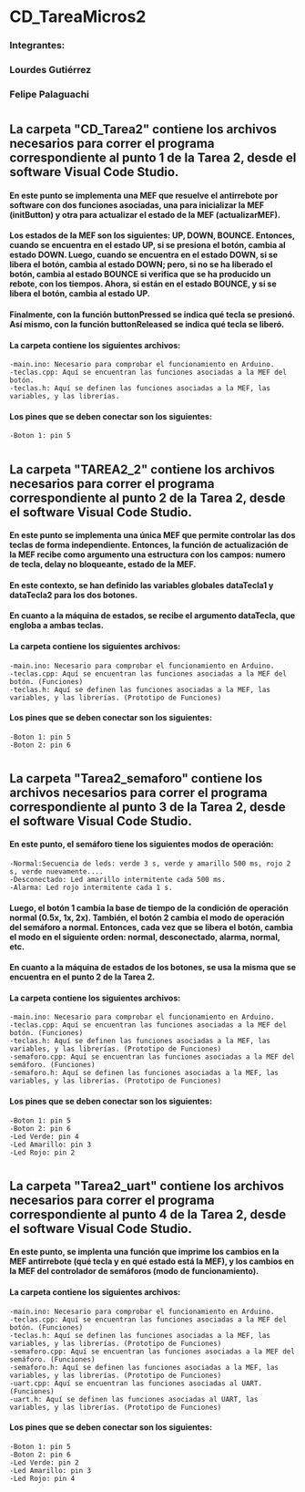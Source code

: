 # CD_TareaMicros2
### Integrantes:
### Lourdes Gutiérrez
### Felipe Palaguachi
### 
###
###
###
###
#
## La carpeta "CD_Tarea2" contiene los archivos necesarios para correr el programa correspondiente al punto 1 de la Tarea 2, desde el software Visual Code Studio. 
#### En este punto se implementa una MEF que resuelve el antirrebote por software con dos funciones asociadas, una para inicializar la MEF (initButton) y otra para actualizar el estado de la MEF (actualizarMEF).
#### Los estados de la MEF son los siguientes: UP, DOWN, BOUNCE. Entonces, cuando se encuentra en el estado UP, si se presiona el botón, cambia al estado DOWN. Luego, cuando se encuentra en el estado DOWN, si se libera el botón, cambia al estado DOWN; pero, si no se ha liberado el botón, cambia al estado BOUNCE si verifica que se ha producido un rebote, con los tiempos. Ahora, si están en el estado BOUNCE, y si se libera el botón, cambia al estado UP.
#### Finalmente, con la función buttonPressed se indica qué tecla se presionó. Así mismo, con la función buttonReleased se indica qué tecla se liberó. 
#### La carpeta contiene los siguientes archivos:
    -main.ino: Necesario para comprobar el funcionamiento en Arduino.
    -teclas.cpp: Aquí se encuentran las funciones asociadas a la MEF del botón.
    -teclas.h: Aquí se definen las funciones asociadas a la MEF, las variables, y las librerías.
#### Los pines que se deben conectar son los siguientes:
    -Boton 1: pin 5
####
#
###
###
###
###
#
## La carpeta "TAREA2_2" contiene los archivos necesarios para correr el programa correspondiente al punto 2 de la Tarea 2, desde el software Visual Code Studio.
#### En este punto se implementa una única MEF que permite controlar las dos teclas de forma independiente. Entonces, la función de actualización de la MEF recibe como argumento una estructura con los campos: numero de tecla, delay no bloqueante, estado de la MEF.
#### En este contexto, se han definido las variables globales dataTecla1 y dataTecla2 para los dos botones.
#### En cuanto a la máquina de estados, se recibe el argumento dataTecla, que engloba a ambas teclas.
#### La carpeta contiene los siguientes archivos:
    -main.ino: Necesario para comprobar el funcionamiento en Arduino.
    -teclas.cpp: Aquí se encuentran las funciones asociadas a la MEF del botón. (Funciones)
    -teclas.h: Aquí se definen las funciones asociadas a la MEF, las variables, y las librerías. (Prototipo de Funciones)
#### Los pines que se deben conectar son los siguientes:
    -Boton 1: pin 5
    -Boton 2: pin 6
####
#
###
###
###
###
#
## La carpeta "Tarea2_semaforo" contiene los archivos necesarios para correr el programa correspondiente al punto 3 de la Tarea 2, desde el software Visual Code Studio.
#### En este punto, el semáforo tiene los siguientes modos de operación: 
    -Normal:Secuencia de leds: verde 3 s, verde y amarillo 500 ms, rojo 2 s, verde nuevamente....
    -Desconectado: Led amarillo intermitente cada 500 ms.
    -Alarma: Led rojo intermitente cada 1 s.
#### Luego, el botón 1 cambia la base de tiempo de la condición de operación normal (0.5x, 1x, 2x). También, el botón 2 cambia el modo de operación del semáforo a normal. Entonces, cada vez que se libera el botón, cambia el modo en el siguiente orden: normal, desconectado, alarma, normal, etc.
#### En cuanto a la máquina de estados de los botones, se usa la misma que se encuentra en el punto 2 de la Tarea 2.
#### La carpeta contiene los siguientes archivos:
    -main.ino: Necesario para comprobar el funcionamiento en Arduino.
    -teclas.cpp: Aquí se encuentran las funciones asociadas a la MEF del botón. (Funciones)
    -teclas.h: Aquí se definen las funciones asociadas a la MEF, las variables, y las librerías. (Prototipo de Funciones)
    -semaforo.cpp: Aquí se encuentran las funciones asociadas a la MEF del semáforo. (Funciones)
    -semaforo.h: Aquí se definen las funciones asociadas a la MEF, las variables, y las librerías. (Prototipo de Funciones)
#### Los pines que se deben conectar son los siguientes:
    -Boton 1: pin 5
    -Boton 2: pin 6
    -Led Verde: pin 4
    -Led Amarillo: pin 3
    -Led Rojo: pin 2
####
#
###
###
###
###
#
## La carpeta "Tarea2_uart" contiene los archivos necesarios para correr el programa correspondiente al punto 4 de la Tarea 2, desde el software Visual Code Studio.
#### En este punto, se implenta una función que imprime los cambios en la MEF antirrebote (qué tecla y en qué estado está la MEF), y los cambios en la MEF del controlador de semáforos (modo de funcionamiento). 
#### La carpeta contiene los siguientes archivos:
    -main.ino: Necesario para comprobar el funcionamiento en Arduino.
    -teclas.cpp: Aquí se encuentran las funciones asociadas a la MEF del botón. (Funciones)
    -teclas.h: Aquí se definen las funciones asociadas a la MEF, las variables, y las librerías. (Prototipo de Funciones)
    -semaforo.cpp: Aquí se encuentran las funciones asociadas a la MEF del semáforo. (Funciones)
    -semaforo.h: Aquí se definen las funciones asociadas a la MEF, las variables, y las librerías. (Prototipo de Funciones)
    -uart.cpp: Aquí se encuentran las funciones asociadas al UART. (Funciones)
    -uart.h: Aquí se definen las funciones asociadas al UART, las variables, y las librerías. (Prototipo de Funciones)
#### Los pines que se deben conectar son los siguientes:
    -Boton 1: pin 5
    -Boton 2: pin 6
    -Led Verde: pin 2
    -Led Amarillo: pin 3
    -Led Rojo: pin 4
####
#

